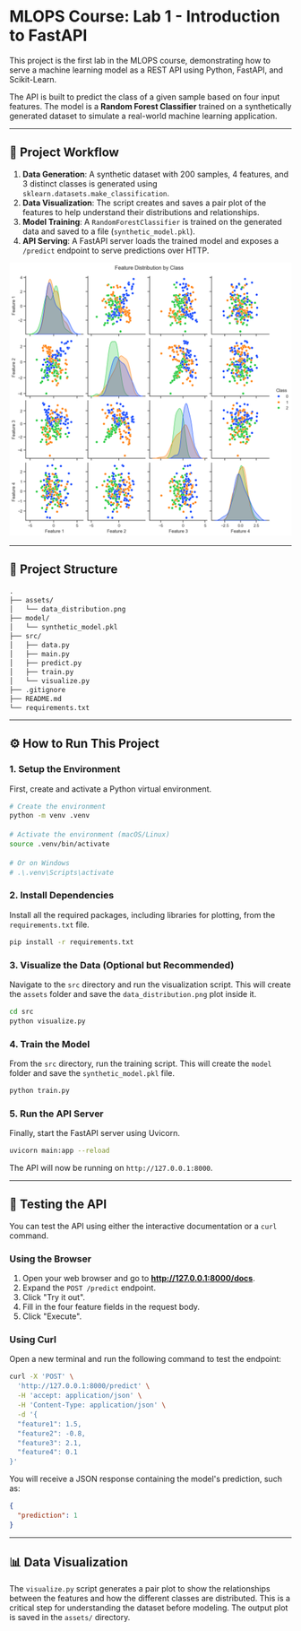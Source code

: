 # MLOPS Course: Lab 1 - Introduction to FastAPI

This project is the first lab in the MLOPS course, demonstrating how to serve a machine learning model as a REST API using Python, FastAPI, and Scikit-Learn.

The API is built to predict the class of a given sample based on four input features. The model is a **Random Forest Classifier** trained on a synthetically generated dataset to simulate a real-world machine learning application.

---

## 🚀 Project Workflow

1. **Data Generation**: A synthetic dataset with 200 samples, 4 features, and 3 distinct classes is generated using `sklearn.datasets.make_classification`.
2. **Data Visualization**: The script creates and saves a pair plot of the features to help understand their distributions and relationships.
3. **Model Training**: A `RandomForestClassifier` is trained on the generated data and saved to a file (`synthetic_model.pkl`).
4. **API Serving**: A FastAPI server loads the trained model and exposes a `/predict` endpoint to serve predictions over HTTP.

![Data Distribution](assets/data_distribution.png)

---

## 📁 Project Structure

```
.
├── assets/
│   └── data_distribution.png
├── model/
│   └── synthetic_model.pkl
├── src/
│   ├── data.py
│   ├── main.py
│   ├── predict.py
│   ├── train.py
│   └── visualize.py
├── .gitignore
├── README.md
└── requirements.txt
```

---

## ⚙️ How to Run This Project

### 1. Setup the Environment

First, create and activate a Python virtual environment.

```bash
# Create the environment
python -m venv .venv

# Activate the environment (macOS/Linux)
source .venv/bin/activate

# Or on Windows
# .\.venv\Scripts\activate
```

### 2. Install Dependencies

Install all the required packages, including libraries for plotting, from the `requirements.txt` file.

```bash
pip install -r requirements.txt
```

### 3. Visualize the Data (Optional but Recommended)

Navigate to the `src` directory and run the visualization script. This will create the `assets` folder and save the `data_distribution.png` plot inside it.

```bash
cd src
python visualize.py
```

### 4. Train the Model

From the `src` directory, run the training script. This will create the `model` folder and save the `synthetic_model.pkl` file.

```bash
python train.py
```

### 5. Run the API Server

Finally, start the FastAPI server using Uvicorn.

```bash
uvicorn main:app --reload
```

The API will now be running on `http://127.0.0.1:8000`.

---

## 🧪 Testing the API

You can test the API using either the interactive documentation or a `curl` command.

### Using the Browser

1. Open your web browser and go to **http://127.0.0.1:8000/docs**.
2. Expand the `POST /predict` endpoint.
3. Click "Try it out".
4. Fill in the four feature fields in the request body.
5. Click "Execute".

### Using Curl

Open a new terminal and run the following command to test the endpoint:

```bash
curl -X 'POST' \
  'http://127.0.0.1:8000/predict' \
  -H 'accept: application/json' \
  -H 'Content-Type: application/json' \
  -d '{
  "feature1": 1.5,
  "feature2": -0.8,
  "feature3": 2.1,
  "feature4": 0.1
}'
```

You will receive a JSON response containing the model's prediction, such as:

```json
{
  "prediction": 1
}
```

---

## 📊 Data Visualization

The `visualize.py` script generates a pair plot to show the relationships between the features and how the different classes are distributed. This is a critical step for understanding the dataset before modeling. The output plot is saved in the `assets/` directory.